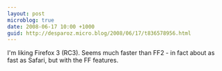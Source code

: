 ```yaml
---
layout: post
microblog: true
date: 2008-06-17 10:00 +1000
guid: http://desparoz.micro.blog/2008/06/17/t836578956.html
---
```

I'm liking Firefox 3 (RC3).  Seems much faster than FF2 - in fact about as fast as Safari, but with the FF features.
